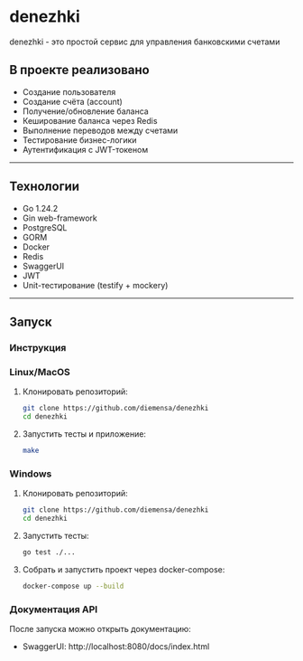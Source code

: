 # denezhki

denezhki - это простой сервис для управления банковскими счетами

## В проекте реализовано
- Создание пользователя
- Создание счёта (account)
- Получение/обновление баланса
- Кеширование баланса через Redis
- Выполнение переводов между счетами
- Тестирование бизнес-логики
- Аутентификация с JWT-токеном

---
## Технологии

- Go 1.24.2
- Gin web-framework
- PostgreSQL
- GORM
- Docker
- Redis
- SwaggerUI
- JWT
- Unit-тестирование (testify + mockery)
---

## Запуск


### Инструкция
### Linux/MacOS
1. Клонировать репозиторий:
   ```bash
   git clone https://github.com/diemensa/denezhki
   cd denezhki
2. Запустить тесты и приложение:
   ```bash
   make
   
### Windows
1. Клонировать репозиторий:
   ```bash
   git clone https://github.com/diemensa/denezhki
   cd denezhki
2. Запустить тесты:
   ```bash
   go test ./...
3. Собрать и запустить проект через docker-compose:
   ```bash
   docker-compose up --build

### Документация API
После запуска можно открыть документацию:
- SwaggerUI: http://localhost:8080/docs/index.html